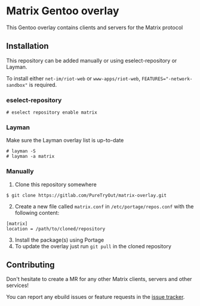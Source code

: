 # Matrix Gentoo overlay

This Gentoo overlay contains clients and servers for the Matrix protocol

## Installation

This repository can be added manually or using eselect-repository or Layman.

To install either `net-im/riot-web` or `www-apps/riot-web`, `FEATURES="-network-sandbox"` is required.

### eselect-repository

```
# eselect repository enable matrix
```

### Layman

Make sure the Layman overlay list is up-to-date

```
# layman -S
# layman -a matrix
```

### Manually

1. Clone this repository somewhere

```
$ git clone https://gitlab.com/PureTryOut/matrix-overlay.git
```

2. Create a new file called `matrix.conf` in `/etc/portage/repos.conf` with the following content:
```
[matrix]
location = /path/to/cloned/repository
```

3. Install the package(s) using Portage
4. To update the overlay just run `git pull` in the cloned repository

## Contributing

Don't hesitate to create a MR for any other Matrix clients, servers and other services!

You can report any ebuild issues or feature requests in the [issue tracker](https://gitlab.com/PureTryOut/matrix-overlay/issues).
